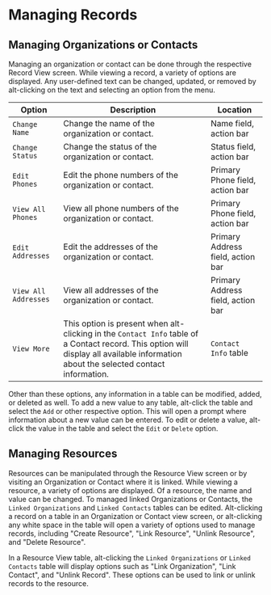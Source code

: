 # Managing Records

## Managing Organizations or Contacts

Managing an organization or contact can be done through the respective Record View
screen. While viewing a record, a variety of options are displayed. Any user-defined
text can be changed, updated, or removed by alt-clicking on the text and selecting
an option from the menu. 

| Option | Description | Location             |
| --- | --- |----------------------|
| `Change Name` | Change the name of the organization or contact. | Name field, action bar |
| `Change Status` | Change the status of the organization or contact. | Status field, action bar |
| `Edit Phones` | Edit the phone numbers of the organization or contact. | Primary Phone field, action bar |
| `View All Phones` | View all phone numbers of the organization or contact. | Primary Phone field, action bar |
| `Edit Addresses` | Edit the addresses of the organization or contact. | Primary Address field, action bar |
| `View All Addresses` | View all addresses of the organization or contact. | Primary Address field, action bar |
| `View More` | This option is present when alt-clicking in the `Contact Info` table of a Contact record. This option will display all available information about the selected contact information. | `Contact Info` table |

Other than these options, any information in a table can be modified, added, or deleted as well. 
To add a new value to any table, alt-click the table and select the `Add` or other respective option. This will open
a prompt where information about a new value can be entered. To edit or delete a value, alt-click the value in the table
and select the `Edit` or `Delete` option.

## Managing Resources

Resources can be manipulated through the Resource View screen or by visiting an Organization or Contact where it is
linked. While viewing a resource, a variety of options are displayed. Of a resource, the name and value can be changed.
To managed linked Organizations or Contacts, the `Linked Organizations` and `Linked Contacts` tables can be edited.
Alt-clicking a record on a table in an Organization or Contact view screen, or alt-clicking any white space in the table will open a variety of options used to manage
records, including "Create Resource", "Link Resource", "Unlink Resource", and "Delete Resource".

In a Resource View table, alt-clicking the `Linked Organizations` or `Linked Contacts` table will display options such as "Link Organization", "Link Contact", and "Unlink Record". These options can be used to link or unlink records to the resource.
